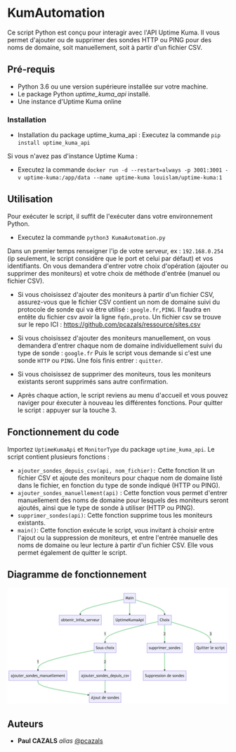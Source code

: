 # KumAutomation

Ce script Python est conçu pour interagir avec l'API Uptime Kuma. Il vous permet d'ajouter ou de supprimer des sondes HTTP ou PING pour des noms de domaine, soit manuellement, soit à partir d'un fichier CSV.

## Pré-requis

- Python 3.6 ou une version supérieure installée sur votre machine.
- Le package Python _uptime_kuma_api_ installé.
- Une instance d'Uptime Kuma online 

### Installation

- Installation du package uptime_kuma_api : Executez la commande ``pip install uptime_kuma_api``

Si vous n'avez pas d'instance Uptime Kuma : 
- Executez la commande ``docker run -d --restart=always -p 3001:3001 -v uptime-kuma:/app/data --name uptime-kuma louislam/uptime-kuma:1`` 

## Utilisation

Pour exécuter le script, il suffit de l'exécuter dans votre environnement Python. 
- Executez la commande ``python3 KumaAutomation.py``

Dans un premier temps renseigner l'ip de votre serveur, ex : ``192.168.0.254`` (ip seulement, le script considère que le port et celui par défaut) et vos identifiants. 
On vous demandera d'entrer votre choix d'opération (ajouter ou supprimer des moniteurs) et votre choix de méthode d'entrée (manuel ou fichier CSV).

- Si vous choisissez d'ajouter des moniteurs à partir d'un fichier CSV, assurez-vous que le fichier CSV contient un nom de domaine suivi du protocole de sonde qui va être utilisé : ``google.fr,PING``. Il faudra en entête du fichier csv avoir la ligne ``fqdn,proto``. Un fichier csv se trouve sur le repo ICI : https://github.com/pcazals/ressource/sites.csv

- Si vous choisissez d'ajouter des moniteurs manuellement, on vous demandera d'entrer chaque nom de domaine individuellement suivi du type de sonde : ``google.fr`` Puis le script vous demande si c'est une sonde ``HTTP`` ou ``PING``. Une fois finis entrer : ``quitter``.

- Si vous choisissez de supprimer des moniteurs, tous les moniteurs existants seront supprimés sans autre confirmation.

- Après chaque action, le script reviens au menu d'accueil et vous pouvez naviger pour éxecuter à nouveau les différentes fonctions.
Pour quitter le script : appuyer sur la touche 3.

## Fonctionnement du code 

Importez ``UptimeKumaApi`` et ``MonitorType`` du package ``uptime_kuma_api``.
Le script contient plusieurs fonctions :
- ``ajouter_sondes_depuis_csv(api, nom_fichier):`` Cette fonction lit un fichier CSV et ajoute des moniteurs pour chaque nom de domaine listé dans le fichier, en fonction du type de sonde indiqué (HTTP ou PING).
- ``ajouter_sondes_manuellement(api)`` : Cette fonction vous permet d'entrer manuellement des noms de domaine pour lesquels des moniteurs seront ajoutés, ainsi que le type de sonde à utiliser (HTTP ou PING).
- ``supprimer_sondes(api)``: Cette fonction supprime tous les moniteurs existants.
- ``main()``: Cette fonction exécute le script, vous invitant à choisir entre l'ajout ou la suppression de moniteurs, et entre l'entrée manuelle des noms de domaine ou leur lecture à partir d'un fichier CSV. Elle vous permet également de quitter le script.

## Diagramme de fonctionnement ##

![alt text](https://github.com/pcazals/KumaAutomation/blob/main/ressource/schemascript.png)

## Auteurs

* **Paul CAZALS** _alias_ [@pcazals](https://github.com/pcazals)
